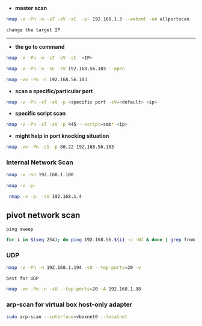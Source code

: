 
- **master scan**

```bash
nmap -v -Pn -n -sT -sV -sC  -p- 192.168.1.3 --webxml -oA allportscan
```
`change the target IP`
****
- **the go to command**
```bash
nmap -v -Pn -n -sT -sV -sC  <IP>
```
```bash
nmap -v -Pn -n -sC -sV 192.168.56.103 --open
```
```bash
nmap -vv -Pn -n 192.168.56.103
```


- **scan a specific/particular port**

```bash
nmap -v -Pn -sT -sV -p <specific port -sV=<default> <ip>
```
- **specific script scan**

```bash
nmap -v -Pn -sT -sV -p 445 --script=smb* <ip>
```
- **might help in port knocking situation**
```bash
nmap -vv -Pn -sS -p 80,22 192.168.56.103
```

### Internal Network Scan

```bash
nmap -v -sn 192.168.1.100
```
```bash
nmap -v -p- 
```
```bash
 nmap -v -p- -sV 192.168.1.4
```



## pivot network scan
`ping sweep` 

```bash
for i in $(seq 254); do ping 192.168.56.${i} -c -W1 & done | grep from
```

### UDP

```bash
nmap -v -Pn -n 192.168.1.194 -sU --top-ports=20 -v
```

`best for UDP`

```bash
nmap -vv -Pn -n -sU --top-ports=20 -A 192.168.1.38
```

### arp-scan for virtual box host-only adapter

```bash
sudo arp-scan --interface=vboxnet0 --localnet
```
